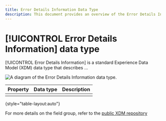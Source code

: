 ```yaml
---
title: Error Details Information Data Type
description: This document provides an overview of the Error Details Information Experience Data Model (XDM) data type.
---
```

# [!UICONTROL Error Details Information] data type

[!UICONTROL Error Details Information] is a standard Experience Data Model (XDM) data type that describes ...

![A diagram of the  Error Details Information data type.]()

| Property | Data type | Description |
| --- | --- | --- |
|     |     |     |

{style="table-layout:auto"}

For more details on the field group, refer to the [public XDM repository](https://github.com/adobe/xdm/blob/master/components/datatypes/errordetails.schema.json)